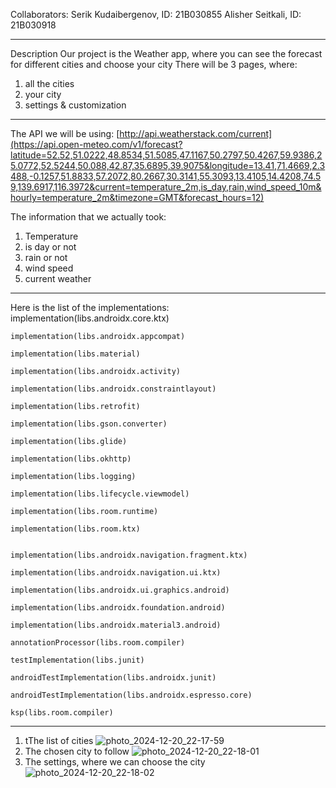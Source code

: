 Collaborators:
Serik Kudaibergenov, ID: 21B030855
Alisher Seitkali, ID: 21B030918

----------------------------------------------------------------------------------------------------------
Description
Our project is the Weather app, where you can see the forecast for different cities and choose your city
There will be 3 pages, where:
1) all the cities
2) your city
3) settings & customization

----------------------------------------------------------------------------------------------------------

The API we will be using: [http://api.weatherstack.com/current](https://api.open-meteo.com/v1/forecast?latitude=52.52,51.0222,48.8534,51.5085,47.1167,50.2797,50.4267,59.9386,25.0772,52.5244,50.088,42.87,35.6895,39.9075&longitude=13.41,71.4669,2.3488,-0.1257,51.8833,57.2072,80.2667,30.3141,55.3093,13.4105,14.4208,74.59,139.6917,116.3972&current=temperature_2m,is_day,rain,wind_speed_10m&hourly=temperature_2m&timezone=GMT&forecast_hours=12)

The information that we actually took: 
1) Temperature
2) is day or not
3) rain or not
4) wind speed
5) current weather

----------------------------------------------------------------------------------------------------------
Here is the list of the implementations: 
    implementation(libs.androidx.core.ktx)
    
    implementation(libs.androidx.appcompat)
    
    implementation(libs.material)
    
    implementation(libs.androidx.activity)
    
    implementation(libs.androidx.constraintlayout)
    
    implementation(libs.retrofit)
    
    implementation(libs.gson.converter)
    
    implementation(libs.glide)
    
    implementation(libs.okhttp)
    
    implementation(libs.logging)
    
    implementation(libs.lifecycle.viewmodel)
    
    implementation(libs.room.runtime)
    
    implementation(libs.room.ktx)
    
    
    implementation(libs.androidx.navigation.fragment.ktx)
    
    implementation(libs.androidx.navigation.ui.ktx)
    
    implementation(libs.androidx.ui.graphics.android)
    
    implementation(libs.androidx.foundation.android)
    
    implementation(libs.androidx.material3.android)
    
    annotationProcessor(libs.room.compiler)
    
    testImplementation(libs.junit)
    
    androidTestImplementation(libs.androidx.junit)
    
    androidTestImplementation(libs.androidx.espresso.core)
    
    ksp(libs.room.compiler)

----------------------------------------------------------------------------------------------------------

1) tThe list of cities
![photo_2024-12-20_22-17-59](https://github.com/user-attachments/assets/f2fab218-e4aa-43d0-b46c-0cbcb8762474)
2) The chosen city to follow
![photo_2024-12-20_22-18-01](https://github.com/user-attachments/assets/53ab73b6-9a71-4099-8385-da202b9ace9f)
3) The settings, where we can choose the city
![photo_2024-12-20_22-18-02](https://github.com/user-attachments/assets/9198da38-3491-4b27-8fbd-2fc207ff6182)

